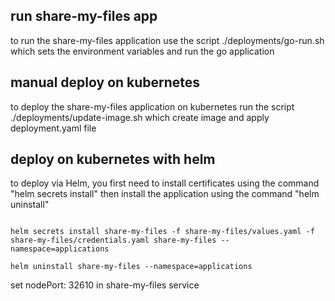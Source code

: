## run share-my-files app
to run the share-my-files application use the script ./deployments/go-run.sh which sets the environment variables and run the go application

## manual deploy on kubernetes
to deploy the share-my-files application on kubernetes run the script ./deployments/update-image.sh which create image and apply deployment.yaml file

## deploy on kubernetes with helm
to deploy via Helm, you first need to install certificates using the command "helm secrets install" then install the application using the command "helm uninstall"

<code>
helm secrets install share-my-files -f share-my-files/values.yaml -f share-my-files/credentials.yaml share-my-files --namespace=applications
</code> 

<code>
helm uninstall share-my-files --namespace=applications
</code>

set nodePort: 32610 in share-my-files service